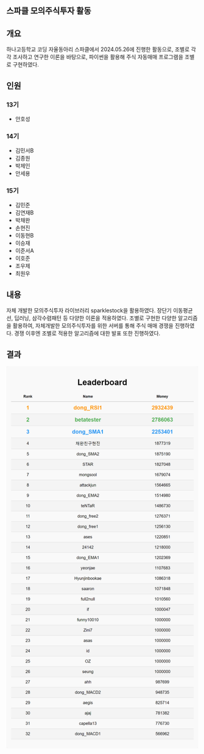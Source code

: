 ## 스파클 모의주식투자 활동

## 개요
하나고등학교 코딩 자율동아리 스파클에서 2024.05.26에 진행한 활동으로,
조별로 각각 조사하고 연구한 이론을 바탕으로, 
파이썬을 활용해 주식 자동매매 프로그램을 조별로 구현하였다.

## 인원
### 13기
- 안호성

### 14기
- 김민서B
- 김종원
- 박제인
- 안세용

### 15기
- 김민준
- 김연재B
- 박채완
- 손현진
- 이동현B
- 이승재
- 이준서A
- 이호준
- 조우제
- 최원우

## 내용
자체 개발한 모의주식투자 라이브러리 sparklestock을 활용하였다.
장단기 이동평균선, 딥러닝, 삼각수렴패턴 등 다양한 이론을 적용하였다.
조별로 구현한 다양한 알고리즘을 활용하여, 
자체개발한 모의주식투자를 위한 서버를 통해 주식 매매 경쟁을 진행하였다.
경쟁 이후엔 조별로 적용한 알고리즘에 대한 발표 또한 진행하였다.

## 결과
![Leaderboard](./img/Leaderboard.png)